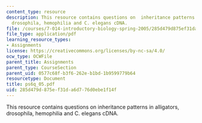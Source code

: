 ```yaml
---
content_type: resource
description: This resource contains questions on  inheritance patterns in alligators,
  drosophila, hemophilia and C. elegans cDNA.
file: /courses/7-014-introductory-biology-spring-2005/285d479d875ef31da6d776d0ebe1f14f_ps6q_05.pdf
file_type: application/pdf
learning_resource_types:
- Assignments
license: https://creativecommons.org/licenses/by-nc-sa/4.0/
ocw_type: OCWFile
parent_title: Assignments
parent_type: CourseSection
parent_uid: 0577c68f-b3f6-262e-b1bd-1b9599779b64
resourcetype: Document
title: ps6q_05.pdf
uid: 285d479d-875e-f31d-a6d7-76d0ebe1f14f
---
```

This resource contains questions on  inheritance patterns in alligators, drosophila, hemophilia and C. elegans cDNA.